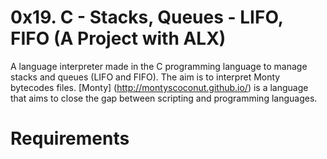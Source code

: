 # 0x19. C - Stacks, Queues - LIFO, FIFO (A Project with ALX)
A language interpreter made in the C programming language to manage stacks and queues (LIFO and FIFO). The aim is to interpret Monty bytecodes files. [Monty] (http://montyscoconut.github.io/) is a language that aims to close the gap between scripting and programming languages.
# Requirements
